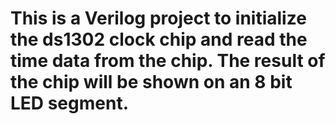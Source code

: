 # This is a Verilog project to initialize the ds1302 clock chip and read the time data from the chip. The result of the chip will be shown on an 8 bit LED segment.